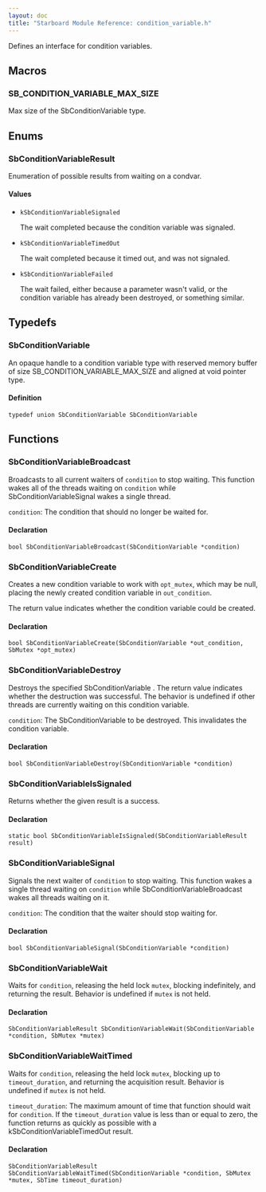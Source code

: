 ```yaml
---
layout: doc
title: "Starboard Module Reference: condition_variable.h"
---
```


Defines an interface for condition variables.

## Macros ##

### SB_CONDITION_VARIABLE_MAX_SIZE ###

Max size of the SbConditionVariable type.

## Enums ##

### SbConditionVariableResult ###

Enumeration of possible results from waiting on a condvar.

#### Values ####

*   `kSbConditionVariableSignaled`

    The wait completed because the condition variable was signaled.
*   `kSbConditionVariableTimedOut`

    The wait completed because it timed out, and was not signaled.
*   `kSbConditionVariableFailed`

    The wait failed, either because a parameter wasn't valid, or the condition
    variable has already been destroyed, or something similar.

## Typedefs ##

### SbConditionVariable ###

An opaque handle to a condition variable type with reserved memory buffer of
size SB_CONDITION_VARIABLE_MAX_SIZE and aligned at void pointer type.

#### Definition ####

```
typedef union SbConditionVariable SbConditionVariable
```

## Functions ##

### SbConditionVariableBroadcast ###

Broadcasts to all current waiters of `condition` to stop waiting. This function
wakes all of the threads waiting on `condition` while SbConditionVariableSignal
wakes a single thread.

`condition`: The condition that should no longer be waited for.

#### Declaration ####

```
bool SbConditionVariableBroadcast(SbConditionVariable *condition)
```

### SbConditionVariableCreate ###

Creates a new condition variable to work with `opt_mutex`, which may be null,
placing the newly created condition variable in `out_condition`.

The return value indicates whether the condition variable could be created.

#### Declaration ####

```
bool SbConditionVariableCreate(SbConditionVariable *out_condition, SbMutex *opt_mutex)
```

### SbConditionVariableDestroy ###

Destroys the specified SbConditionVariable . The return value indicates whether
the destruction was successful. The behavior is undefined if other threads are
currently waiting on this condition variable.

`condition`: The SbConditionVariable to be destroyed. This invalidates the
condition variable.

#### Declaration ####

```
bool SbConditionVariableDestroy(SbConditionVariable *condition)
```

### SbConditionVariableIsSignaled ###

Returns whether the given result is a success.

#### Declaration ####

```
static bool SbConditionVariableIsSignaled(SbConditionVariableResult result)
```

### SbConditionVariableSignal ###

Signals the next waiter of `condition` to stop waiting. This function wakes a
single thread waiting on `condition` while SbConditionVariableBroadcast wakes
all threads waiting on it.

`condition`: The condition that the waiter should stop waiting for.

#### Declaration ####

```
bool SbConditionVariableSignal(SbConditionVariable *condition)
```

### SbConditionVariableWait ###

Waits for `condition`, releasing the held lock `mutex`, blocking indefinitely,
and returning the result. Behavior is undefined if `mutex` is not held.

#### Declaration ####

```
SbConditionVariableResult SbConditionVariableWait(SbConditionVariable *condition, SbMutex *mutex)
```

### SbConditionVariableWaitTimed ###

Waits for `condition`, releasing the held lock `mutex`, blocking up to
`timeout_duration`, and returning the acquisition result. Behavior is undefined
if `mutex` is not held.

`timeout_duration`: The maximum amount of time that function should wait for
`condition`. If the `timeout_duration` value is less than or equal to zero, the
function returns as quickly as possible with a kSbConditionVariableTimedOut
result.

#### Declaration ####

```
SbConditionVariableResult SbConditionVariableWaitTimed(SbConditionVariable *condition, SbMutex *mutex, SbTime timeout_duration)
```

